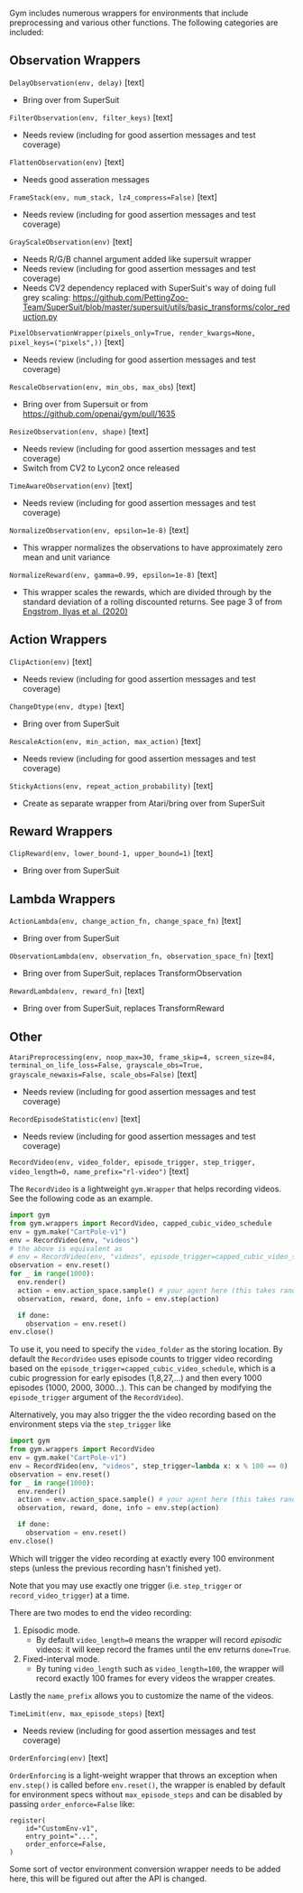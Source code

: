 Gym includes numerous wrappers for environments that include preprocessing and various other functions. The following categories are included:

## Observation Wrappers

`DelayObservation(env, delay)` [text]
* Bring over from SuperSuit

`FilterObservation(env, filter_keys)` [text]
* Needs review (including for good assertion messages and test coverage)

`FlattenObservation(env)` [text]
* Needs good asseration messages

`FrameStack(env, num_stack, lz4_compress=False)` [text]
* Needs review (including for good assertion messages and test coverage)

`GrayScaleObservation(env)` [text]
* Needs R/G/B channel argument added like supersuit wrapper
* Needs review (including for good assertion messages and test coverage)
* Needs CV2 dependency replaced with SuperSuit's way of doing full grey scaling: https://github.com/PettingZoo-Team/SuperSuit/blob/master/supersuit/utils/basic_transforms/color_reduction.py

`PixelObservationWrapper(pixels_only=True, render_kwargs=None, pixel_keys=("pixels",))` [text]
* Needs review (including for good assertion messages and test coverage)

`RescaleObservation(env, min_obs, max_obs`) [text]
* Bring over from Supersuit or from https://github.com/openai/gym/pull/1635

`ResizeObservation(env, shape)` [text]
* Needs review (including for good assertion messages and test coverage)
* Switch from CV2 to Lycon2 once released

`TimeAwareObservation(env)` [text]
* Needs review (including for good assertion messages and test coverage)


`NormalizeObservation(env, epsilon=1e-8)` [text]
* This wrapper normalizes the observations to have approximately zero mean and unit variance


`NormalizeReward(env, gamma=0.99, epsilon=1e-8)` [text]
* This wrapper scales the rewards, which are divided through by the standard deviation of a rolling discounted returns. See page 3 of from [Engstrom, Ilyas et al. (2020)](https://arxiv.org/pdf/2005.12729.pdf)

## Action Wrappers

`ClipAction(env)` [text]
* Needs review (including for good assertion messages and test coverage)

`ChangeDtype(env, dtype)` [text]
* Bring over from SuperSuit

`RescaleAction(env, min_action, max_action)` [text]
* Needs review (including for good assertion messages and test coverage)

`StickyActions(env, repeat_action_probability)` [text]
* Create as separate wrapper from Atari/bring over from SuperSuit

## Reward Wrappers

`ClipReward(env, lower_bound-1, upper_bound=1)` [text]
* Bring over from SuperSuit

## Lambda Wrappers

`ActionLambda(env, change_action_fn, change_space_fn)` [text]
* Bring over from SuperSuit

`ObservationLambda(env, observation_fn, observation_space_fn)` [text]
* Bring over from SuperSuit, replaces TransformObservation

`RewardLambda(env, reward_fn)` [text]
* Bring over from SuperSuit, replaces TransformReward

## Other
`AtariPreprocessing(env, noop_max=30, frame_skip=4, screen_size=84, terminal_on_life_loss=False, grayscale_obs=True, grayscale_newaxis=False, scale_obs=False)` [text]
* Needs review (including for good assertion messages and test coverage)

`RecordEpisodeStatistic(env)` [text]
* Needs review (including for good assertion messages and test coverage)

`RecordVideo(env, video_folder, episode_trigger, step_trigger, video_length=0, name_prefix="rl-video")` [text]

The `RecordVideo` is a lightweight `gym.Wrapper` that helps recording videos. See the following
code as an example.

```python
import gym
from gym.wrappers import RecordVideo, capped_cubic_video_schedule
env = gym.make("CartPole-v1")
env = RecordVideo(env, "videos")
# the above is equivalent as
# env = RecordVideo(env, "videos", episode_trigger=capped_cubic_video_schedule)
observation = env.reset()
for _ in range(1000):
  env.render()
  action = env.action_space.sample() # your agent here (this takes random actions)
  observation, reward, done, info = env.step(action)

  if done:
    observation = env.reset()
env.close()
```

To use it, you need to specify the `video_folder` as the storing location. By default
the `RecordVideo` uses episode counts to trigger video recording based on the `episode_trigger=capped_cubic_video_schedule`,
which is a cubic progression for early episodes (1,8,27,...) and then every 1000 episodes (1000, 2000, 3000...).
This can be changed by modifying the `episode_trigger` argument of the `RecordVideo`).

Alternatively, you may also trigger the the video recording based on the environment steps via the  `step_trigger` like

```python
import gym
from gym.wrappers import RecordVideo
env = gym.make("CartPole-v1")
env = RecordVideo(env, "videos", step_trigger=lambda x: x % 100 == 0)
observation = env.reset()
for _ in range(1000):
  env.render()
  action = env.action_space.sample() # your agent here (this takes random actions)
  observation, reward, done, info = env.step(action)

  if done:
    observation = env.reset()
env.close()
```

Which will trigger the video recording at exactly every 100 environment steps (unless the previous recording hasn't finished yet).

Note that you may use exactly one trigger (i.e. `step_trigger` or `record_video_trigger`) at a time.

There are two modes to end the video recording:
1. Episodic mode.
    * By default `video_length=0` means the wrapper will record *episodic* videos: it will keep
    record the frames until the env returns `done=True`.
2. Fixed-interval mode.
    * By tuning `video_length` such as `video_length=100`, the wrapper will record exactly 100 frames
    for every videos the wrapper creates.

Lastly the `name_prefix` allows you to customize the name of the videos.


`TimeLimit(env, max_episode_steps)` [text]
* Needs review (including for good assertion messages and test coverage)

`OrderEnforcing(env)` [text]

`OrderEnforcing` is a light-weight wrapper that throws an exception when `env.step()` is called before `env.reset()`, the wrapper is enabled by default for environment specs without `max_episode_steps` and can be disabled by passing `order_enforce=False` like:
```python3
register(
    id="CustomEnv-v1",
    entry_point="...",
    order_enforce=False,
)
```

Some sort of vector environment conversion wrapper needs to be added here, this will be figured out after the API is changed.
